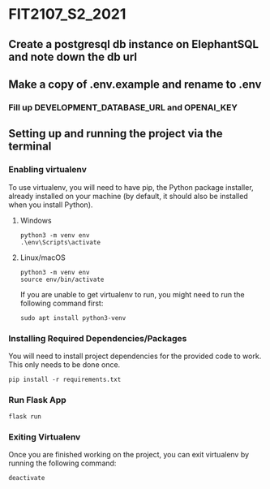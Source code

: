 # FIT2107_S2_2021

## Create a postgresql db instance on ElephantSQL and note down the db url

## Make a copy of .env.example and rename to .env

### Fill up DEVELOPMENT_DATABASE_URL and OPENAI_KEY

## Setting up and running the project via the terminal

### Enabling virtualenv
To use virtualenv, you will need to have pip, the Python package installer, already installed on your machine (by default, it should also be installed when you install Python).

1. Windows
    ```
    python3 -m venv env
    .\env\Scripts\activate
    ```

2. Linux/macOS
    ```
    python3 -m venv env
    source env/bin/activate
    ```

    If you are unable to get virtualenv to run, you might need to run the following command first:
    ```
    sudo apt install python3-venv
    ```

### Installing Required Dependencies/Packages
You will need to install project dependencies for the provided code to work. This only needs to be done once.

```
pip install -r requirements.txt
```

### Run Flask App

```
flask run
```

### Exiting Virtualenv
Once you are finished working on the project, you can exit virtualenv by running the following command:

```
deactivate
```